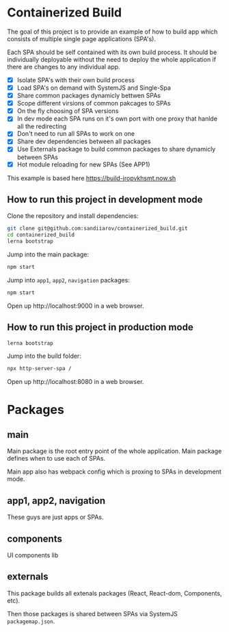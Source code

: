 # Containerized Build

The goal of this project is to provide an example of how to build app which consists of multiple single page applications (SPA's).

Each SPA should be self contained with its own build process. It should be individually deployable without the need to deploy the whole application if there are changes to any individual app.

- [x] Isolate SPA's with their own build process
- [x] Load SPA's on demand with SystemJS and Single-Spa
- [x] Share common packages dynamicly bettwen SPAs
- [x] Scope different virsions of common pakcages to SPAs
- [x] On the fly choosing of SPA versions
- [x] In dev mode each SPA runs on it's own port with one proxy that hanlde all the redirecting
- [x] Don't need to run all SPAs to work on one
- [x] Share dev dependencies between all packages
- [x] Use Externals package to build common packages to share dynamicly between SPAs
- [x] Hot module reloading for new SPAs (See APP1)

This example is based here https://build-jropvkhsmt.now.sh

## How to run this project in development mode

Clone the repository and install dependencies:

```sh
git clone git@github.com:sandiiarov/containerized_build.git
cd containerized_build
lerna bootstrap
```

Jump into the main package:

```sh
npm start
```

Jump into `app1`, `app2`, `navigation` packages:

```sh
npm start
```

Open up http://localhost:9000 in a web browser.

## How to run this project in production mode

```sh
lerna bootstrap
```

Jump into the build folder:

```sh
npx http-server-spa /
```

Open up http://localhost:8080 in a web browser.

# Packages

## main

Main package is the root entry point of the whole application. Main package defines when to use each of SPAs.

Main app also has webpack config which is proxing to SPAs in development mode.

## app1, app2, navigation

These guys are just apps or SPAs.

## components

UI components lib

## externals

This package builds all extenals packages (React, React-dom, Components, etc).

Then those packages is shared between SPAs via SystemJS `packagemap.json`.
